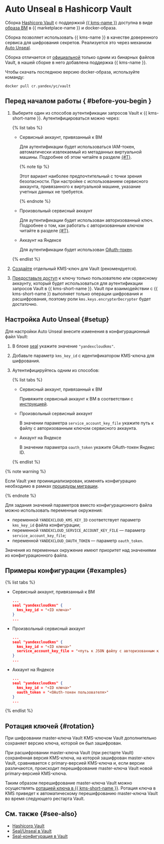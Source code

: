 # Auto Unseal в Hashicorp Vault

Сборка [Hashicorp Vault](https://www.vaultproject.io/) с поддержкой [{{ kms-name }}](../index.yaml) доступна в виде [образа ВМ](https://cloud.yandex.ru/marketplace/products/f2eokige6vtlf94uvgs2) в {{ marketplace-name }} и docker-образа.

Сборка  позволяет использовать {{ kms-name }} в качестве доверенного сервиса для шифрования секретов. Реализуется это через механизм [Auto Unseal](https://www.vaultproject.io/docs/concepts/seal#auto-unseal).

Сборка отличается от [официальной](https://hub.docker.com/_/vault) только одним из бинарных файлов Vault, в нашей сборке в него добавлена поддержка {{ kms-name }}.

Чтобы скачать последнюю версию docker-образа, используйте команду:

```
docker pull cr.yandex/yc/vault
```

## Перед началом работы { #before-you-begin }

1. Выберите один из способов аутентификации запросов Vault к {{ kms-short-name }}. Аутентифицироваться можно через:

    {% list tabs %}

    - Сервисный аккаунт, привязанный к ВМ

        Для аутентификации будет использоваться IAM-токен, автоматически извлекаемый из метаданных виртуальной машины. Подробнее об этом читайте в разделе [{#T}](../../compute/operations/vm-connect/auth-inside-vm.md).

        {% note tip %}

        Этот вариант наиболее предпочтительный с точки зрения безопасности. При настройке с использованием сервисного аккаунта, привязанного к виртуальной машине, указание учетных данных не требуется.

        {% endnote %}

    - Произвольный сервисный аккаунт

        Для аутентификации будет использован авторизованный ключ. Подробнее о том, как работать с авторизованным ключом читайте в разделе [{#T}](../../iam/operations/iam-token/create-for-sa.md#via-cli).

    - Аккаунт на Яндексе

        Для аутентификации будет использован [OAuth-токен](../../iam/concepts/authorization/oauth-token.md).

    {% endlist %}

1. [Создайте](../operations/key.md#create) отдельный KMS-ключ для Vault (рекомендуется).
1. [Предоставьте доступ](../../iam/operations/roles/grant.md) к ключу только пользователю или сервисному аккаунту, который будет использоваться для аутентификации запросов Vault в {{ kms-short-name }}. Vault при взаимодействии с {{ kms-short-name }} выполняет только операции шифрования и расшифрования, поэтому роли `kms.keys.encrypterDecrypter` будет достаточно.

## Настройка Auto Unseal {#setup}

Для настройки Auto Unseal внесите изменения в конфигурационный файл Vault:

   1. В блоке [seal](https://www.vaultproject.io/docs/configuration/seal#seal-stanza) укажите значение `"yandexcloudkms"`.
   1. Добавьте параметр `kms_key_id` с идентификатором KMS-ключа для шифрования.
   1. Аутентифицируйтесь одним из способов:

      {% list tabs %}

        - Сервисный аккаунт, привязанный к ВМ

            Привяжите сервисный аккаунт к ВМ в соответствии с [инструкцией](../../compute/operations/vm-connect/auth-inside-vm.md).

        - Произвольный сервисный аккаунт

            В значении параметра `service_account_key_file` укажите путь к файлу с авторизованным ключом сервисного аккаунта.

        - Аккаунт на Яндексе

            В значении параметра `oauth_token` укажите OAuth-токен Яндекс ID.

      {% endlist %}

{% note warning %}

Если Vault уже проинициализирован, изменять конфигурацию необходимо в рамках [процедуры миграции](https://www.vaultproject.io/docs/concepts/seal#seal-migration).

{% endnote %}

Для задания значений параметров вместо конфигурационного файла можно использовать переменные окружения:
   * переменной `YANDEXCLOUD_KMS_KEY_ID` соответствует параметр `kms_key_id` файла конфигурации;
   * переменной `YANDEXCLOUD_SERVICE_ACCOUNT_KEY_FILE` — параметр `service_account_key_file`;
   * переменной `YANDEXCLOUD_OAUTH_TOKEN` — параметр `oauth_token`.

Значения из переменных окружение имеют приоритет над значениями из конфигурационного файла.

## Примеры конфигурации {#examples} 

{% list tabs %}

- Сервисный аккаунт, привязанный к ВМ

    ```json
    ...
    seal "yandexcloudkms" {
      kms_key_id = "<ID ключа>"
    }
    ...
    ```

- Произвольный сервисный аккаунт

    ```json
    ...
    seal "yandexcloudkms" {
      kms_key_id = "<ID ключа>"
      service_account_key_file = "<путь к JSON файлу с авторизованным ключом>"
    }
    ...
    ```

- Аккаунт на Яндексе

    ```json
    ...
    seal "yandexcloudkms" {
      kms_key_id = "<ID ключа>"
      oauth_token = "<OAuth-токен пользователя>"  
    }
    ...
    ```

{% endlist %}

## Ротация ключей {#rotation}

При шифровании master-ключа Vault KMS-ключом Vault дополнительно сохраняет версию ключа, которой он был зашифрован.  

При расшифровании master-ключа Vault (при рестарте Vault) сохранённая версия KMS-ключа, на которой зашифрован master-ключ Vault, сравнивается с primary-версией KMS-ключа и, если версии различаются, происходит перешифрование master-ключа Vault новой primary-версией KMS-ключа. 

Таким образом перешифрование master-ключа Vault можно осуществлять [ротацией ключа в {{ kms-short-name }}](../concepts/version.md#rotate-key). Ротация ключа в KMS приведет к автоматическому перешифрованию master-ключа Vault во время следующего рестарта Vault.

## См. также {#see-also}
* [Hashicorp Vault](https://www.vaultproject.io/)
* [Seal/Unseal в Vault](https://www.vaultproject.io/docs/concepts/seal)
* [Seal-конфигурация в Vault](https://www.vaultproject.io/docs/configuration/seal)